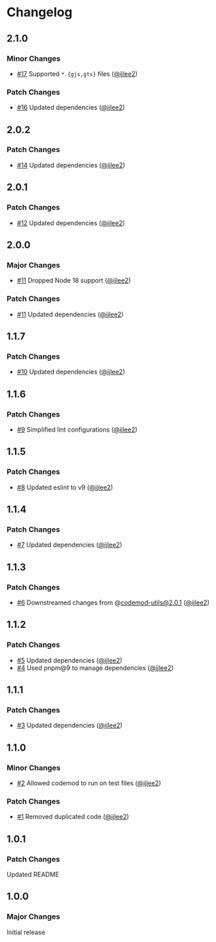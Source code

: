 # Changelog

## 2.1.0

### Minor Changes

- [#17](https://github.com/ijlee2/ember-codemod-remove-inject-as-service/pull/17) Supported `*.{gjs,gts}` files ([@ijlee2](https://github.com/ijlee2))

### Patch Changes

- [#16](https://github.com/ijlee2/ember-codemod-remove-inject-as-service/pull/16) Updated dependencies ([@ijlee2](https://github.com/ijlee2))

## 2.0.2

### Patch Changes

- [#14](https://github.com/ijlee2/ember-codemod-remove-inject-as-service/pull/14) Updated dependencies ([@ijlee2](https://github.com/ijlee2))

## 2.0.1

### Patch Changes

- [#12](https://github.com/ijlee2/ember-codemod-remove-inject-as-service/pull/12) Updated dependencies ([@ijlee2](https://github.com/ijlee2))

## 2.0.0

### Major Changes

- [#11](https://github.com/ijlee2/ember-codemod-remove-inject-as-service/pull/11) Dropped Node 18 support ([@ijlee2](https://github.com/ijlee2))

### Patch Changes

- [#11](https://github.com/ijlee2/ember-codemod-remove-inject-as-service/pull/11) Updated dependencies ([@ijlee2](https://github.com/ijlee2))

## 1.1.7

### Patch Changes

- [#10](https://github.com/ijlee2/ember-codemod-remove-inject-as-service/pull/10) Updated dependencies ([@ijlee2](https://github.com/ijlee2))

## 1.1.6

### Patch Changes

- [#9](https://github.com/ijlee2/ember-codemod-remove-inject-as-service/pull/9) Simplified lint configurations ([@ijlee2](https://github.com/ijlee2))

## 1.1.5

### Patch Changes

- [#8](https://github.com/ijlee2/ember-codemod-remove-inject-as-service/pull/8) Updated eslint to v9 ([@ijlee2](https://github.com/ijlee2))

## 1.1.4

### Patch Changes

- [#7](https://github.com/ijlee2/ember-codemod-remove-inject-as-service/pull/7) Updated dependencies ([@ijlee2](https://github.com/ijlee2))

## 1.1.3

### Patch Changes

- [#6](https://github.com/ijlee2/ember-codemod-remove-inject-as-service/pull/6) Downstreamed changes from @codemod-utils@2.0.1 ([@ijlee2](https://github.com/ijlee2))

## 1.1.2

### Patch Changes

- [#5](https://github.com/ijlee2/ember-codemod-remove-inject-as-service/pull/5) Updated dependencies ([@ijlee2](https://github.com/ijlee2))
- [#4](https://github.com/ijlee2/ember-codemod-remove-inject-as-service/pull/4) Used pnpm@9 to manage dependencies ([@ijlee2](https://github.com/ijlee2))

## 1.1.1

### Patch Changes

- [#3](https://github.com/ijlee2/ember-codemod-remove-inject-as-service/pull/3) Updated dependencies ([@ijlee2](https://github.com/ijlee2))

## 1.1.0

### Minor Changes

- [#2](https://github.com/ijlee2/ember-codemod-remove-inject-as-service/pull/2) Allowed codemod to run on test files ([@ijlee2](https://github.com/ijlee2))

### Patch Changes

- [#1](https://github.com/ijlee2/ember-codemod-remove-inject-as-service/pull/1) Removed duplicated code ([@ijlee2](https://github.com/ijlee2))

## 1.0.1

### Patch Changes

Updated README

## 1.0.0

### Major Changes

Initial release
